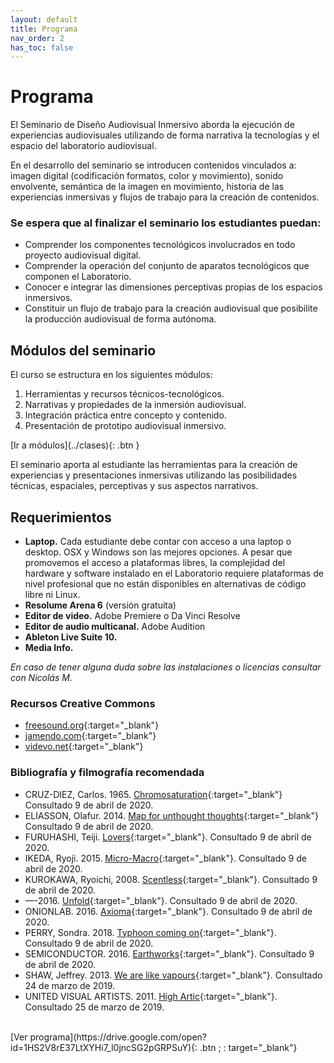 ```yaml
---
layout: default
title: Programa
nav_order: 2
has_toc: false
---
```


# Programa

El Seminario de Diseño Audiovisual Inmersivo aborda la ejecución de experiencias audiovisuales utilizando de forma narrativa la tecnologías y el espacio del laboratorio audiovisual. 

En el desarrollo del seminario se introducen contenidos vinculados a: imagen digital (codificación formatos, color y movimiento), sonido envolvente, semántica de la imagen en movimiento, historia de las experiencias inmersivas y flujos de trabajo para la creación de contenidos.

### Se espera que al finalizar el seminario los estudiantes puedan:

- Comprender los componentes tecnológicos involucrados en todo proyecto audiovisual digital.
- Comprender la operación del conjunto de aparatos tecnológicos que componen el Laboratorio.
- Conocer e integrar las dimensiones perceptivas propias de los espacios inmersivos.
- Constituir un flujo de trabajo para la creación audiovisual que posibilite la producción audiovisual de forma autónoma.


## Módulos del seminario
El curso se estructura en los siguientes módulos:

1. Herramientas y recursos técnicos-tecnológicos.  
2. Narrativas y propiedades de la inmersión audiovisual.  
3. Integración práctica entre concepto y contenido. 
4. Presentación de prototipo audiovisual inmersivo.  

<span class="fs-3">
[Ir a módulos](../clases){: .btn  }
</span>

El seminario aporta al estudiante las herramientas para la creación de experiencias y presentaciones inmersivas utilizando las posibilidades técnicas, espaciales, perceptivas y sus aspectos narrativos. 


## Requerimientos

- **Laptop.** Cada estudiante debe contar con acceso a una laptop o desktop. OSX y Windows son las mejores opciones. A pesar que promovemos el acceso a plataformas libres, la complejidad del hardware y software instalado en el Laboratorio requiere plataformas de nivel profesional que no están disponibles en alternativas de código libre ni Linux.
- **Resolume Arena 6** (versión gratuita)
- **Editor de video.** Adobe Premiere o Da Vinci Resolve
- **Editor de audio multicanal.** Adobe Audition
- **Ableton Live Suite 10.**
- **Media Info.**

*En caso de tener alguna duda sobre las instalaciones o licencias consultar con Nicolás M.*

### Recursos Creative Commons

- [freesound.org](https://freesound.org){:target="_blank"}
- [jamendo.com](https://www.jamendo.com){:target="_blank"}
- [videvo.net](https://www.videvo.net){:target="_blank"}


### Bibliografía y filmografía recomendada

	
- CRUZ-DIEZ, Carlos. 1965. [Chromosaturation](http://www.cruz-diez.com/es/work/chromosaturation){:target="_blank"} Consultado 9 de abril de 2020.
- ELIASSON, Olafur. 2014. [Map for unthought thoughts](https://olafureliasson.net/archive/artwork/WEK109201/map-for-unthought-thoughts#slideshow){:target="_blank"} Consultado 9 de abril de 2020.
- FURUHASHI, Teiji. [Lovers](https://www.youtube.com/watch?v=E7s_kaH1oXY){:target="_blank"}. Consultado 9 de abril de 2020.
- IKEDA, Ryoji. 2015. [Micro-Macro](http://www.ryojiikeda.com/project/micro_macro){:target="_blank"}. Consultado 9 de abril de 2020.
- KUROKAWA, Ryoichi, 2008. [Scentless](http://www.ryoichikurokawa.com/project/scentless.html){:target="_blank"}. Consultado 9 de abril de 2020.
- —-2016. [Unfold](http://www.ryoichikurokawa.com/project/unfold.html){:target="_blank"}. Consultado 9 de abril de 2020.
- ONIONLAB. 2016. [Axioma](https://www.youtube.com/watch?v=CpRLwLcLHNA){:target="_blank"}. Consultado 9 de abril de 2020.
- PERRY, Sondra. 2018. [Typhoon coming on](https://www.youtube.com/watch?v=Qunkb4piXGw){:target="_blank"}. Consultado 9 de abril de 2020.
- SEMICONDUCTOR. 2016. [Earthworks](https://www.youtube.com/watch?v=6S4S7Xk6Me4){:target="_blank"}. Consultado 9 de abril de 2020.
- SHAW, Jeffrey. 2013. [We are like vapours](https://vimeo.com/137801554){:target="_blank"}. Consultado 24 de marzo de 2019.
- UNITED VISUAL ARTISTS. 2011. [High Artic](https://uva.co.uk/works/high-arctic){:target="_blank"}. Consultado 25 de marzo de 2019.

<br>

<span class="fs-3">
[Ver programa](https://drive.google.com/open?id=1HS2V8rE37LtXYHi7_l0jncSG2pGRPSuY){: .btn ; : target="_blank"}
</span>

[1]: </docs/modulos/modulo1.html>
[2]: </docs/modulos/modulo2.html>
[3]: </docs/modulos/modulo3.html>
[4]: </docs/modulos/modulo4.html>